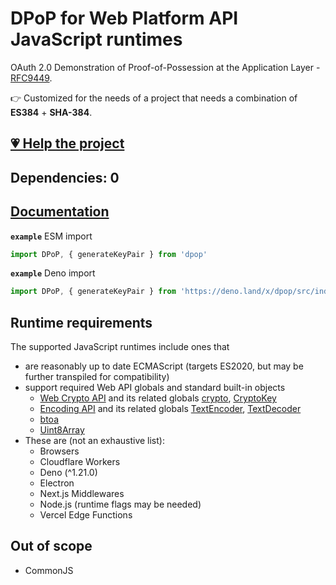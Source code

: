 # DPoP for Web Platform API JavaScript runtimes

OAuth 2.0 Demonstration of Proof-of-Possession at the Application Layer - [RFC9449][].

👉 Customized for the needs of a project that needs a combination of **ES384** + **SHA-384**.

## [💗 Help the project](https://github.com/sponsors/panva)

## Dependencies: 0

## [Documentation](docs/README.md)

**`example`** ESM import

```js
import DPoP, { generateKeyPair } from 'dpop'
```

**`example`** Deno import

```js
import DPoP, { generateKeyPair } from 'https://deno.land/x/dpop/src/index.ts'
```

## Runtime requirements

The supported JavaScript runtimes include ones that

- are reasonably up to date ECMAScript (targets ES2020, but may be further transpiled for compatibility)
- support required Web API globals and standard built-in objects
  - [Web Crypto API][] and its related globals [crypto][], [CryptoKey][]
  - [Encoding API][] and its related globals [TextEncoder][], [TextDecoder][]
  - [btoa][]
  - [Uint8Array][]
- These are (not an exhaustive list):
  - Browsers
  - Cloudflare Workers
  - Deno (^1.21.0)
  - Electron
  - Next.js Middlewares
  - Node.js (runtime flags may be needed)
  - Vercel Edge Functions

## Out of scope

- CommonJS

[web crypto api]: https://developer.mozilla.org/en-US/docs/Web/API/Web_Crypto_API
[textdecoder]: https://developer.mozilla.org/en-US/docs/Web/API/TextDecoder
[textencoder]: https://developer.mozilla.org/en-US/docs/Web/API/TextEncoder
[btoa]: https://developer.mozilla.org/en-US/docs/Web/API/btoa
[atob]: https://developer.mozilla.org/en-US/docs/Web/API/atob
[uint8array]: https://developer.mozilla.org/en-US/docs/Web/API/Uint8Array
[crypto]: https://developer.mozilla.org/en-US/docs/Web/API/crypto
[cryptokey]: https://developer.mozilla.org/en-US/docs/Web/API/CryptoKey
[encoding api]: https://developer.mozilla.org/en-US/docs/Web/API/Encoding_API
[rfc9449]: https://www.rfc-editor.org/rfc/rfc9449.html
